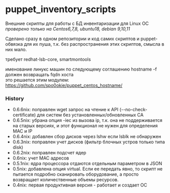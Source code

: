 # puppet_inventory_scripts
Внешние скрипты для работы с БД инвентаризации для Linux ОС  
*проверено только на Centos6,7,8, ubuntu18, debian 9,10,11*

Сделано сразу в одном репозитории и код самих скриптов и puppet-обвязка для их пуша, 
т.к. без распространения этих скриптов, смысла в них мало.

требует redhat-lsb-core, smartmontools  

именование линукс машин по следующему соглашению
hostname -f должен возвращать fqdn хоста  
это решается этим модулем:  
https://github.com/spo0okie/puppet_centos_hostname/

### History
 * 0.6.6nix: поправлен wget запрос на чтение к API (--no-check-certificate) для систем без установленных/обновленных CA
 * 0.6.5nix: убрана опция -iec из вызова ip, т.к. она не поддерживается на старых версиях, и этот функционал не нужен для определения MAC и IP
 * 0.6.4nix: добавлен сбор дисков через lshw если lsblk не обнаружен
 * 0.6.3nix: поправлен учет дисков (фильтр блочных устров только типа disk)
 * 0.6.2nix: поправлен подсчет ядер
 * 0.6nix: учет MAC адресов
 * 0.5.1nix: ядра процессора отдаются отдельным параметром в JSON
 * 0.5nix: добавлена опция virtual. Если ее передать явно, то скрипт не пытается подробно сканировать оборудование, а просто возвращает количественные объемы ресурсов.
 * 0.4nix: первая продуктивная версия - работает и создает ОС
